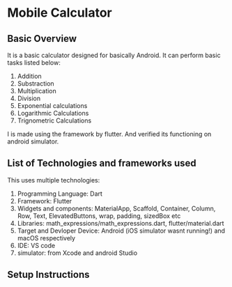 # Mobile Calculator
## Basic Overview
It is a basic calculator designed for basically Android. It can perform basic tasks listed below:
1. Addition
2. Substraction
3. Multiplication
4. Division
5. Exponential calculations
6. Logarithmic Calculations
7. Trignometric Calculations

I is made using the framework by flutter. And verified its functioning on android simulator.

## List of Technologies and frameworks used
This uses multiple technologies:
1. Programming Language: Dart
2. Framework: Flutter
3. Widgets and components: MaterialApp, Scaffold, Container, Column, Row, Text, ElevatedButtons, wrap, padding, sizedBox etc
4. Libraries: math_expressions/math_expressions.dart, flutter/material.dart
5. Target and Devloper Device: Android (iOS simulator wasnt running!) and macOS respectively
6. IDE: VS code
7. simulator: from Xcode and android Studio

## Setup Instructions

